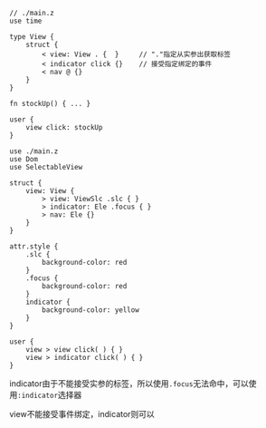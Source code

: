 ```
// ./main.z
use time

type View {
    struct {
		< view: View . {  }		// "."指定从实参出获取标签
		< indicator click {}	// 接受指定绑定的事件
		< nav @ {}
    }
}

fn stockUp() { ... }

user {
	view click: stockUp
}
```

```
use ./main.z
use Dom
use SelectableView

struct {
    view: View {
        > view: ViewSlc .slc { }
        > indicator: Ele .focus { }
        > nav: Ele {}
    }
}

attr.style {
	.slc {
		background-color: red
	}
	.focus {
		background-color: red
	}
	indicator {
		background-color: yellow
	}
}

user {
	view > view click( ) { }
	view > indicator click( ) { }
}
```

indicator由于不能接受实参的标签，所以使用`.focus`无法命中，可以使用`:indicator`选择器

view不能接受事件绑定，indicator则可以